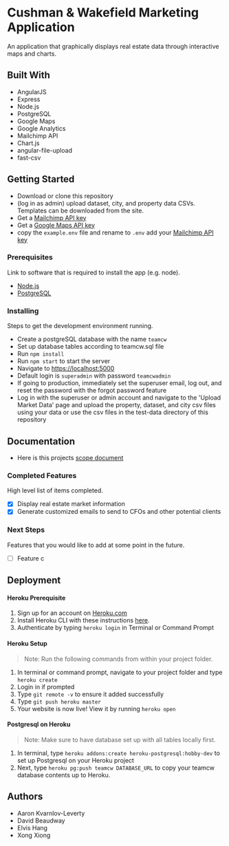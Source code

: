 # Cushman & Wakefield Marketing Application

An application that graphically displays real estate data through interactive maps and charts.

## Built With

- AngularJS
- Express
- Node.js
- PostgreSQL
- Google Maps
- Google Analytics
- Mailchimp API
- Chart.js
- angular-file-upload
- fast-csv

## Getting Started

- Download or clone this repository
- (log in as admin) upload dataset, city, and property data CSVs. Templates can be downloaded from the site.
- Get a [Mailchimp API key](http://developer.mailchimp.com/documentation/mailchimp/)
- Get a [Google Maps API key](https://developers.google.com/maps/documentation/javascript/get-api-key)
- copy the `example.env` file and rename to `.env` add your [Mailchimp API key](http://developer.mailchimp.com/documentation/mailchimp/)

### Prerequisites

Link to software that is required to install the app (e.g. node).

- [Node.js](https://nodejs.org/en/)
- [PostgreSQL](https://www.postgresql.org/)


### Installing

Steps to get the development environment running.
- Create a postgreSQL database with the name `teamcw`
- Set up database tables according to teamcw.sql file
- Run `npm install`
- Run `npm start` to start the server
- Navigate to [https://localhost:5000](https://localhost:5000)
- Default login is `superadmin` with password `teamcwadmin`
- If going to production, immediately set the superuser email, log out, and reset the password with the forgot password feature
- Log in with the superuser or admin account and navigate to the 'Upload Market Data' page and upload the property, dataset, and city csv files using your data or use the csv files in the test-data directory of this repository

## Documentation

- Here is this projects [scope document](https://docs.google.com/document/d/1FfKg5Itqu6kdVkCCw3OXBsRXonaJbQ-s_w922NXqDto/edit?usp=sharing)

### Completed Features

High level list of items completed.

- [x] Display real estate market information 
- [x] Generate customized emails to send to CFOs and other potential clients

### Next Steps

Features that you would like to add at some point in the future.

- [ ] Feature c

## Deployment

#### Heroku Prerequisite

1. Sign up for an account on [Heroku.com](https://www.heroku.com/)
2. Install Heroku CLI with these instructions [here](https://devcenter.heroku.com/articles/heroku-cli).
3. Authenticate by typing `heroku login` in Terminal or Command Prompt

#### Heroku Setup

> Note: Run the following commands from within your project folder.

1. In  terminal or command prompt, navigate to your project folder and type `heroku create`
2. Login in if prompted
3. Type `git remote -v` to ensure it added successfully
4. Type `git push heroku master`
5. Your website is now live! View it by running `heroku open`

#### Postgresql on Heroku

> Note: Make sure to have database set up with all tables locally first.

1. In terminal, type `heroku addons:create heroku-postgresql:hobby-dev` to set up Postgresql on your Heroku project
2. Next, type `heroku pg:push teamcw DATABASE_URL` to copy your teamcw database contents up to Heroku. 

## Authors

* Aaron Kvarnlov-Leverty
* David Beaudway
* Elvis Hang
* Xong Xiong
